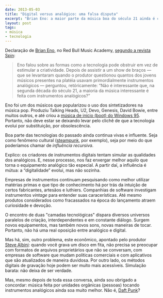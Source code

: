 ```yaml
---
date: 2013-05-03
title: "Digital versus analógico: uma falsa disputa"
excerpt: "Brian Eno: a maior parte da música boa do século 21 ainda é criada em instrumentos analógicos"
layout: post
tags: 
- música
- tecnologia
---
```


Declaração de [Brian Eno](https://en.wikipedia.org/wiki/Brian_Eno), no Red Bull Music Academy, [segundo a revista Spin](http://www.spin.com/articles/brian-eno-red-bull-academy-nyc-talk/):

> Eno falou sobre as formas como a tecnologia pode obstruir em vez de estimular a criatividade. Depois de assistir a um show de braços — que se levantaram quando o produtor questionou quantos dos jovens músicos presentes na platéia usavam primordialmente instrumentos analógicos — perguntou, retóricamente: “Não é interessante que, na segunda década do século 21, a maioria da música interessante é feita com instrumentos analógicos?”

Eno foi um dos músicos que popularizou o uso dos sintetizadores na música pop. Produziu Talking Heads, U2, Devo, Genesis, David Bowie, entre muitos outros, e até criou a [música de início (boot) do Windows 95](https://www.youtube.com/watch?v=miZHa7ZC6Z0). Portanto, não deve estar se deixando levar pelo clichê de que a tecnologia evolui por substituição, por obsolescência.

Boa parte das tecnologias do passado ainda continua vivas e influente. Seja como fenômeno cultural ([steampunk](https://en.wikipedia.org/wiki/Steampunk), por exemplo), seja por meio do que poderíamos chamar de *influência recursiva*.

Explico: os criadores de instrumentos digitais tentam simular as qualidades dos analógicos. E, nesse processo, nos faz enxergar melhor aquilo que torna o equipamento analógico tão especial. A partir daí, a influência é mútua: a “digitalidade” evolui, mas não sozinha.

Empresas de instrumentos continuam pesquisando como melhor utilizar matérias primas e que tipo de conhecimento há por trás da intuição de certos fabricantes, artesãos e luthiers. Companhias de software investigam instrumentos *vintage* para entender suas caracerísticas. Até mesmo produtos considerados como fracassados na época do lançamento atraem curiosidade e devoção.

O encontro de duas "camadas tecnológicas" dispara diversos universos paralelos de criação, interdependentes e em constante diálogo. Surgem novos equipamentos, mas também novos sons, novas maneiras de tocar. Portanto, não há uma real oposição entre analógico e digital.

Mas há, sim, outro problema, este econômico, apontado pelo produtor [Steve Albini](http://www.bravewords.com/news/166325): quando você grava um disco em fita, não precisa se preocupar com formatos de arquivos proprietários que não se conversam, com empresas de software que mudam políticas comerciais e com aplicativos que são atualizados de maneira duvidosa. Por outro lado, os métodos digitais de gravação hoje podem ser muito mais acessíveis. Simulação barata: não deixa de ser verdade.

Mas, mesmo depois de toda essa conversa, ainda sou obrigado a concordar: música feita por unidades orgânicas (pessoas) tocando instrumentos analógicos ainda soa muito melhor. Não é, [Daft Punk](https://www.youtube.com/watch?v=yf2bu0P_4Vo)?